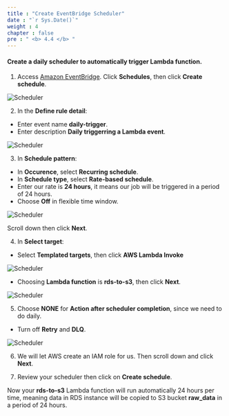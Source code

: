 ```yaml
---
title : "Create EventBridge Scheduler"
date : "`r Sys.Date()`"
weight : 4
chapter : false
pre : " <b> 4.4 </b> "
---
```


#### Create a daily scheduler to automatically trigger Lambda function.

1. Access [Amazon EventBridge](https://console.aws.amazon.com/events). Click **Schedules**, then click **Create schedule**.
  
![Scheduler](images/4.datastorage/19-create_scheduler.png)

2. In the **Define rule detail**:
  + Enter event name **daily-trigger**.
  + Enter description **Daily triggerring a Lambda event**.

![Scheduler](images/4.datastorage/20-enter_name.png)

3. In **Schedule pattern**:
  + In **Occurence**, select **Recurring schedule**.
  + In **Schedule type**, select **Rate-based schedule**.
  + Enter our rate is **24 hours**, it means our job will be triggered in a period of 24 hours.
  + Choose **Off** in flexible time window.

![Scheduler](images/4.datastorage/21-schedule_pattern.png)

Scroll down then click **Next**.

4. In **Select target**:
  + Select **Templated targets**, then click **AWS Lambda Invoke**

![Scheduler](images/4.datastorage/22-lambda_invoke.png)

  + Choosing **Lambda function** is **rds-to-s3**, then click **Next**.

![Scheduler](images/4.datastorage/23-select_lambda_function.png)

5. Choose **NONE** for **Action after scheduler completion**, since we need to do daily.
  + Turn off **Retry** and **DLQ**.

![Scheduler](images/4.datastorage/24-turn_off_retry.png)

6. We will let AWS create an IAM role for us. Then scroll down and click **Next**.

7. Review your scheduler then click on **Create schedule**.

Now your **rds-to-s3** Lambda function will run automatically 24 hours per time, meaning data in RDS instance will be copied to S3 bucket **raw_data** in a period of 24 hours.